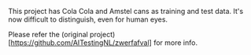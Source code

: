 This project has Cola Cola and Amstel cans as training and test data. It's now difficult to distinguish, even for human eyes.

Please refer the (original project)[https://github.com/AITestingNL/zwerfafval] for more info.
